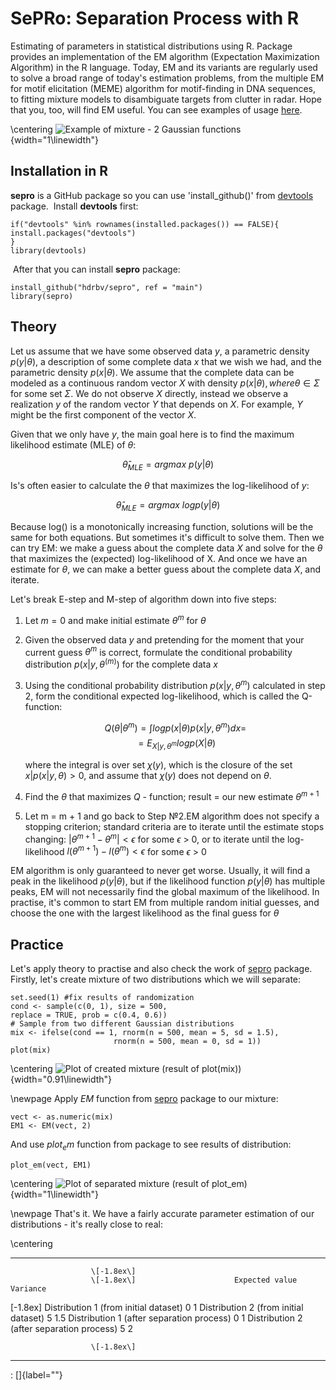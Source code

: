 SePRo: Separation Process with R
================================

Estimating of parameters in statistical distributions using R. Package
provides an implementation of the EM algorithm (Expectation Maximization
Algorithm) in the R language. Today, EM and its variants are regularly
used to solve a broad range of today's estimation problems, from the
multiple EM for motif elicitation (MEME) algorithm for motif-finding in
DNA sequences, to fitting mixture models to disambiguate targets from
clutter in radar. Hope that you, too, will find EM useful. You can see
examples of usage [here](https://cran.r-project.org/).

\centering
![*Example of mixture - 2 Gaussian
functions*](graphics/ex1.png){width="1\linewidth"}

Installation in R
-----------------

**sepro** is a GitHub package so you can use 'install\_github()' from
[devtools](https://cran.r-project.org/web/packages/devtools/index.html)
package.  Install **devtools** first:

    if("devtools" %in% rownames(installed.packages()) == FALSE){
    install.packages("devtools")
    }
    library(devtools)

 After that you can install **sepro** package:

    install_github("hdrbv/sepro", ref = "main")
    library(sepro)

Theory
------

Let us assume that we have some observed data $y$, a parametric density
$p(y|\theta)$, a description of some complete data $x$ that we wish we
had, and the parametric density $p(x|\theta)$. We assume that the
complete data can be modeled as a continuous random vector $X$ with
density $p(x|\theta), where$$\theta \in \Sigma$ for some set $\Sigma$.
We do not observe $X$ directly, instead we observe a realization $y$ of
the random vector $Y$ that depends on $X$. For example, $Y$ might be the
first component of the vector $X$.

Given that we only have $y$, the main goal here is to find the maximum
likelihood estimate (MLE) of $\theta$:

$$\hat{\theta}_{MLE} = argmax\ p(y|\theta)$$

Is's often easier to calculate the $\theta$ that maximizes the
log-likelihood of $y$:

$$\hat{\theta}_{MLE} = argmax\ log p(y|\theta)$$

Because log() is a monotonically increasing function, solutions will be
the same for both equations. But sometimes it's difficult to solve them.
Then we can try EM: we make a guess about the complete data $X$ and
solve for the $\theta$ that maximizes the (expected) log-likelihood of
X. And once we have an estimate for $\theta$, we can make a better guess
about the complete data $X$, and iterate.

Let's break E-step and M-step of algorithm down into five steps:

1.  Let $m = 0$ and make initial estimate $\theta^{m}$ for $\theta$

2.  Given the observed data $y$ and pretending for the moment that your
    current guess $\theta^{m}$ is correct, formulate the conditional
    probability distribution $p(x|y, \theta^(m))$ for the complete data
    $x$

3.  Using the conditional probability distribution $p(x|y, \theta^{m})$
    calculated in step 2, form the conditional expected log-likelihood,
    which is called the Q-function:

    $$Q(\theta | \theta^{m}) = \int logp(x|\theta)p(x|y, \theta^{m})dx =$$
    $$= E_{X|y, \theta^{m}}logp(X|\theta)$$

    where the integral is over set $\chi(y)$, which is the closure of
    the set ${x|p(x|y, \theta)> 0}$, and assume that $\chi(y)$ does not
    depend on $\theta$.

4.  Find the $\theta$ that maximizes $Q$ - function; result = our new
    estimate $\theta^{m+1}$

5.  Let m = m + 1 and go back to Step №2.EM algorithm does not specify a
    stopping criterion; standard criteria are to iterate until the
    estimate stops changing: $|\theta^{m+1} - \theta^{m}| < \epsilon$
    for some $\epsilon$ \> 0, or to iterate until the log-likelihood
    $l(\theta^{m+1}) - l(\theta^{m}) < \epsilon$ for some $\epsilon$ \>
    0

EM algorithm is only guaranteed to never get worse. Usually, it will
find a peak in the likelihood $p(y|\theta)$, but if the likelihood
function $p(y|\theta)$ has multiple peaks, EM will not necessarily find
the global maximum of the likelihood. In practise, it's common to start
EM from multiple random initial guesses, and choose the one with the
largest likelihood as the final guess for $\theta$

Practice
--------

Let's apply theory to practise and also check the work of
[sepro](https://github.com/hdrbv/sepro) package. Firstly, let's create
mixture of two distributions which we will separate:

    set.seed(1) #fix results of randomization
    cond <- sample(c(0, 1), size = 500, 
    replace = TRUE, prob = c(0.4, 0.6))
    # Sample from two different Gaussian distributions
    mix <- ifelse(cond == 1, rnorm(n = 500, mean = 5, sd = 1.5), 
                           rnorm(n = 500, mean = 0, sd = 1))
    plot(mix)

\centering
![*Plot of created mixture (result of
plot(mix))*](graphics/mix.png){width="0.91\linewidth"}

\newpage
Apply $EM$ function from [sepro](https://github.com/hdrbv/sepro) package
to our mixture:

    vect <- as.numeric(mix)
    EM1 <- EM(vect, 2)

And use $plot_em$ function from package to see results of distribution:

    plot_em(vect, EM1)

\centering
![*Plot of separated mixture (result of
plot\_em)*](graphics/plot_em.png){width="1\linewidth"}

\newpage
That's it. We have a fairly accurate parameter estimation of our
distributions - it's really close to real:

\centering 
  -------------------------------------------------- ---------------- ----------
                      \[-1.8ex\]                                      
                      \[-1.8ex\]                      Expected value   Variance
                                                                      
   \[-1.8ex\] Distribution 1 (from initial dataset)        $0$           $1$
        Distribution 2 (from initial dataset)              $5$          $1.5$
      Distribution 1 (after separation process)            $0$           $1$
      Distribution 2 (after separation process)            $5$           $2$
                                                                      
                      \[-1.8ex\]                                      
  -------------------------------------------------- ---------------- ----------

  : []{label=""}

